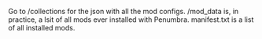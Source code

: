 Go to /collections for the json with all the mod configs.
/mod_data is, in practice, a lsit of all mods ever installed with Penumbra.
manifest.txt is a list of all installed mods.
